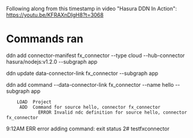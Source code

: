 Following along from this timestamp in video "Hasura DDN In Action": https://youtu.be/KFRAXnDIgH8?t=3068

# Commands ran

ddn add connector-manifest fx_connector --type cloud --hub-connector hasura/nodejs:v1.2.0 --subgraph app

ddn update data-connector-link fx_connector --subgraph app

ddn add command --data-connector-link fx_connector --name hello --subgraph app

        LOAD  Project
         ADD  Command for source hello, connector fx_connector
                ERROR Invalid ndc definition for source hello, connector fx_connector
9:12AM ERR error adding command: exit status 2# testfxconnector
